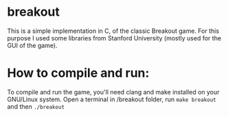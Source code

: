 breakout
========

This is a simple implementation in C, of the classic Breakout game.
For this purpose I used some libraries from Stanford University (mostly used for the GUI of the game).

How to compile and run:
=======================
To compile and run the game, you'll need clang and make installed on your GNU/Linux system. 
Open a terminal in /breakout folder, run 
`make breakout`
and then
`./breakout`



